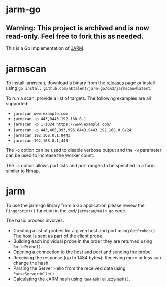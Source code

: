 # jarm-go

## Warning: This project is archived and is now read-only. Feel free to fork this as needed.

This is a Go implementation of [JARM](https://github.com/salesforce/jarm).

# jarmscan

To install jarmscan, download a binary from the [releases](https://github.com/hktalent/jarm-go/releases) page or install using `go install github.com/hktalent/jarm-go/cmd/jarmscan@latest`.

To run a scan, provide a list of targets. The following examples are all supported:

* `jarmscan www.example.com`
* `jarmscan -p 443,8443 192.168.0.1`
* `jarmscan -p 1-1024 https://www.example.com/`
* `jarmscan -p 443,465,993,995,8443,9443 192.168.0.0/24`
* `jarmscan 192.168.0.1:8443`
* `jarmscan 192.168.0.1,443`

The `-q` option can be used to disable verbose output and the `-w` parameter can be used to increase the worker count.

The `-p` option allows port lists and port ranges to be specified in a form similar to Nmap.

# jarm

To use the jarm-go library from a Go application please review the `Fingerprint()` function in the `cmd/jarmscan/main.go` code.

The basic process involves:

* Creating a list of probes for a given host and port using `GetProbes()`. The host is sent as part of the client probe.
* Building each individual probe in the order they are returned using `BuildProbe()`.
* Opening a connection to the host and port and sending the probe. 
* Receiving the response (up to 1484 bytes). Receiving more or less can change the hash.
* Parsing the Server Hello from the received data using `ParseServerHello()`.
* Calculating the JARM hash using `RawHashToFuzzyHash()`.
